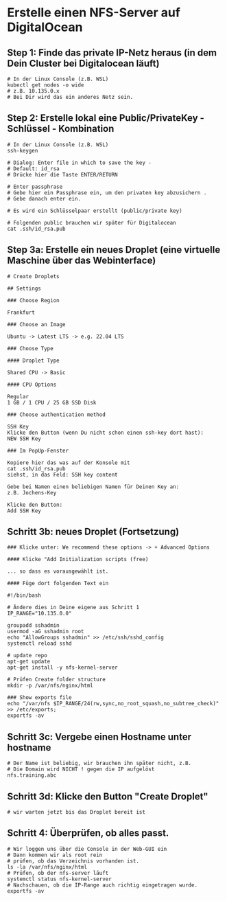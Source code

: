 # Erstelle einen NFS-Server auf DigitalOcean 

## Step 1: Finde das private IP-Netz heraus (in dem Dein Cluster bei Digitalocean läuft) 

```
# In der Linux Console (z.B. WSL) 
kubectl get nodes -o wide
# z.B. 10.135.0.x
# Bei Dir wird das ein anderes Netz sein.
```

## Step 2: Erstelle lokal eine Public/PrivateKey - Schlüssel - Kombination 

```
# In der Linux Console (z.B. WSL)
ssh-keygen 

# Dialog: Enter file in which to save the key -
# Default: id_rsa
# Drücke hier die Taste ENTER/RETURN 

# Enter passphrase
# Gebe hier ein Passphrase ein, um den privaten key abzusichern .
# Gebe danach enter ein.

# Es wird ein Schlüsselpaar erstellt (public/private key) 

# Folgenden public brauchen wir später für Digitalocean
cat .ssh/id_rsa.pub 

```


## Step 3a: Erstelle ein neues Droplet (eine virtuelle Maschine über das Webinterface) 

```
# Create Droplets

## Settings

### Choose Region

Frankfurt

### Choose an Image

Ubuntu -> Latest LTS -> e.g. 22.04 LTS

### Choose Type

#### Droplet Type

Shared CPU -> Basic

#### CPU Options

Regular
1 GB / 1 CPU / 25 GB SSD Disk  

### Choose authentication method

SSH Key
Klicke den Button (wenn Du nicht schon einen ssh-key dort hast):
NEW SSH Key

### Im PopUp-Fenster

Kopiere hier das was auf der Konsole mit
cat .ssh/id_rsa.pub
siehst, in das Feld: SSH key content

Gebe bei Namen einen beliebigen Namen für Deinen Key an:
z.B. Jochens-Key

Klicke den Button:
Add SSH Key
```


## Schritt 3b: neues Droplet (Fortsetzung) 

```
### Klicke unter: We recommend these options -> + Advanced Options

#### Klicke "Add Initialization scripts (free)

... so dass es vorausgewählt ist.
```

```
#### Füge dort folgenden Text ein
```

```
#!/bin/bash

# Ändere dies in Deine eigene aus Schritt 1
IP_RANGE="10.135.0.0" 

groupadd sshadmin
usermod -aG sshadmin root
echo "AllowGroups sshadmin" >> /etc/ssh/sshd_config 
systemctl reload sshd 

# update repo 
apt-get update 
apt-get install -y nfs-kernel-server

# Prüfen Create folder structure 
mkdir -p /var/nfs/nginx/html 

### Show exports file 
echo "/var/nfs $IP_RANGE/24(rw,sync,no_root_squash,no_subtree_check)" >> /etc/exports;
exportfs -av
```

## Schritt 3c: Vergebe einen Hostname unter hostname

```
# Der Name ist beliebig, wir brauchen ihn später nicht, z.B.
# Die Domain wird NICHT ! gegen die IP aufgelöst 
nfs.training.abc
```

## Schritt 3d: Klicke den Button "Create Droplet" 

```
# wir warten jetzt bis das Droplet bereit ist
```

## Schritt 4: Überprüfen, ob alles passt.

```
# Wir loggen uns über die Console in der Web-GUI ein
# Dann kommen wir als root rein
# prüfen, ob das Verzeichnis vorhanden ist.
ls -la /var/nfs/nginx/html
# Prüfen, ob der nfs-server läuft
systemctl status nfs-kernel-server
# Nachschauen, ob die IP-Range auch richtig eingetragen wurde.
exportfs -av
```


